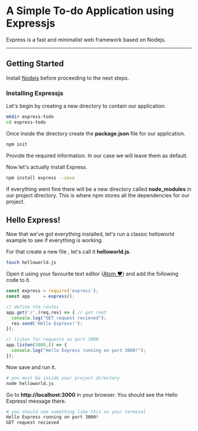 # A Simple To-do Application using Expressjs
Express is a fast and minimalist web framework based on Nodejs.

---
## Getting Started

Install [Nodejs](https://nodejs.org/) before proceeding to the next steps.

### Installing Expressjs

Let's begin by creating a new directory to contain our application.
```bash
mkdir express-todo
cd express-todo
```

Once inside the directory create the **package.json** file for our application.

```bash
npm init
```

Provide the required information. In our case we will leave them as default.

Now let's actually install Express.
```bash
npm install express --save
```
If everything went fine there will be a new directory called **node_modules** in our project directory. This is where npm stores all the dependencies for our project.

## Hello Express!

Now that we've got everything installed, let's run a classic helloworld example to see if everything is working.

For that create a new file , let's call it **helloworld.js**.
```bash
touch helloworld.js
```
Open it using your favourite text editor ([Atom :heart:](https://atom.io/)) and add the following code to it.
```js
const express = require('express');
const app     = express();

// define the routes
app.get('/',(req,res) => { // get root
  console.log("GET request recieved");
  res.send('Hello Express!');
});

// listen for requests on port 3000
app.listen(3000,() => {
  console.log("Hello Express running on port 3000!");
});

```

Now save and run it.
```bash
# you must be inside your project directory
node helloworld.js
```
Go to **http://localhost:3000** in your browser. You should see the Hello Express! message there.
```bash
# you should see something like this on your terminal
Hello Express running on port 3000!
GET request recieved
```
